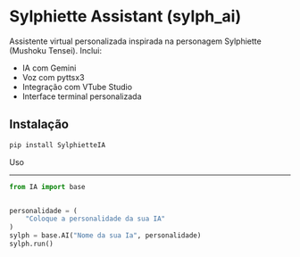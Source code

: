 # Sylphiette Assistant (sylph_ai)

Assistente virtual personalizada inspirada na personagem Sylphiette (Mushoku Tensei). Inclui:

- IA com Gemini
- Voz com pyttsx3
- Integração com VTube Studio
- Interface terminal personalizada

## Instalação

```bash
pip install SylphietteIA

```

Uso


---


```python
from IA import base


personalidade = (
    "Coloque a personalidade da sua IA"
)
sylph = base.AI("Nome da sua Ia", personalidade)
sylph.run()
